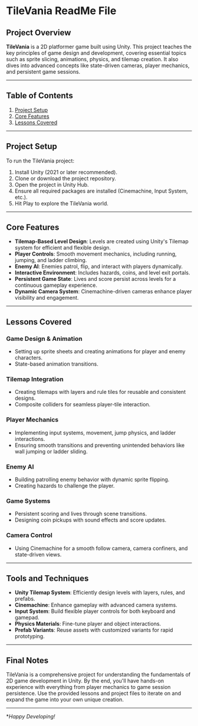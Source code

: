 # **TileVania ReadMe File**

## **Project Overview**
**TileVania** is a 2D platformer game built using Unity. This project teaches the key principles of game design and development, covering essential topics such as sprite slicing, animations, physics, and tilemap creation. It also dives into advanced concepts like state-driven cameras, player mechanics, and persistent game sessions.

---

## **Table of Contents**
1. [Project Setup](#project-setup)  
2. [Core Features](#core-features)  
3. [Lessons Covered](#lessons-covered)  

---

## **Project Setup**
To run the TileVania project:
1. Install Unity (2021 or later recommended).  
2. Clone or download the project repository.  
3. Open the project in Unity Hub.  
4. Ensure all required packages are installed (Cinemachine, Input System, etc.).  
5. Hit Play to explore the TileVania world.

---

## **Core Features**
- **Tilemap-Based Level Design**: Levels are created using Unity's Tilemap system for efficient and flexible design.  
- **Player Controls**: Smooth movement mechanics, including running, jumping, and ladder climbing.  
- **Enemy AI**: Enemies patrol, flip, and interact with players dynamically.  
- **Interactive Environment**: Includes hazards, coins, and level exit portals.  
- **Persistent Game State**: Lives and score persist across levels for a continuous gameplay experience.  
- **Dynamic Camera System**: Cinemachine-driven cameras enhance player visibility and engagement.  

---

## **Lessons Covered**

### **Game Design & Animation**
- Setting up sprite sheets and creating animations for player and enemy characters.  
- State-based animation transitions. 

### **Tilemap Integration**
- Creating tilemaps with layers and rule tiles for reusable and consistent designs.  
- Composite colliders for seamless player-tile interaction.  

### **Player Mechanics**
- Implementing input systems, movement, jump physics, and ladder interactions.  
- Ensuring smooth transitions and preventing unintended behaviors like wall jumping or ladder sliding.  

### **Enemy AI**
- Building patrolling enemy behavior with dynamic sprite flipping.  
- Creating hazards to challenge the player.

### **Game Systems**
- Persistent scoring and lives through scene transitions.  
- Designing coin pickups with sound effects and score updates.  

### **Camera Control**
- Using Cinemachine for a smooth follow camera, camera confiners, and state-driven views.  

---

## **Tools and Techniques**
- **Unity Tilemap System**: Efficiently design levels with layers, rules, and prefabs.  
- **Cinemachine**: Enhance gameplay with advanced camera systems.  
- **Input System**: Build flexible player controls for both keyboard and gamepad.  
- **Physics Materials**: Fine-tune player and object interactions.  
- **Prefab Variants**: Reuse assets with customized variants for rapid prototyping.  

---

## **Final Notes**
TileVania is a comprehensive project for understanding the fundamentals of 2D game development in Unity. By the end, you'll have hands-on experience with everything from player mechanics to game session persistence. Use the provided lessons and project files to iterate on and expand the game into your own unique creation.

---

**Happy Developing!*
